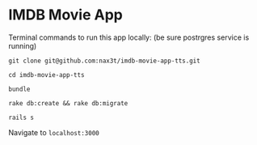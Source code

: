 # IMDB Movie App

Terminal commands to run this app locally:
(be sure postrgres service is running)
```
git clone git@github.com:nax3t/imdb-movie-app-tts.git

cd imdb-movie-app-tts

bundle

rake db:create && rake db:migrate

rails s
```

Navigate to `localhost:3000`

